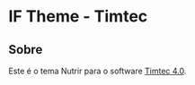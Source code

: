 # IF Theme - Timtec


Sobre
------

Este é o tema Nutrir para o software [Timtec 4.0](https://github.com/hacklabr/timtec).
